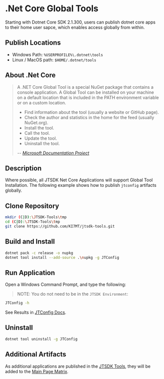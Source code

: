 # .Net Core Global Tools

Starting with Dotnet Core SDK 2.1.300, users can publish dotnet core apps to
their home user sapce, which enables access globally from within.

## Publish Locations

- Windows Path: `%USERPROFILE%\.dotnet\tools`
- Linux / MacOS path: `$HOME/.dotnet/tools`

## About .Net Core

> A .NET Core Global Tool is a special NuGet package that contains a console
> application. A Global Tool can be installed on your machine on a default
> location that is included in the PATH environment variable or on a custom
> location.
>
> - Find information about the tool (usually a website or GitHub page).
> - Check the author and statistics in the home for the feed (usually NuGet.org).
> - Install the tool.
> - Call the tool.
> - Update the tool.
> - Uninstall the tool.
>
> -- *[Microsoft Documentation Project][]*

## Description

Where possible, all JTSDK Net Core Applications will support Global Tool
Installation. The following example shows how to publish `jtconfig`
artifacts globally.

## Clone Repository

```bash
mkdir (C|D):\JTSDK-Tools\tmp
cd (C|D):\JTSDK-Tools\tmp
git clone https://github.com/KI7MT/jtsdk-tools.git
```

## Build and Install

```bash
dotnet pack -c release -o nupkg
dotnet tool install --add-source .\nupkg -g JTConfig
```

## Run Application

Open a Windows Command Prompt, and type the following:

>NOTE: You do not need to be in the `JTSDK Environment`:

```bash
JTConfig -h
```

See Results in [JTConfig Docs][].

## Uninstall

```bash
dotnet tool uninstall -g JTConfig
```

## Additional Artifacts

As additional applications are published in the [JTSDK Tools][], they will be
added to the [Main Page Matrix][].

<!-- Page Links --------------------------------------------------------------->
[Microsoft Documentation Project]: https://docs.microsoft.com/en-us/dotnet/core/tools/global-tools
[JTConfig Docs]: https://github.com/KI7MT/jtsdk-tools/blob/master/docs/tools/jtconfig.md#usage
[JTSDK Tools]: https://github.com/KI7MT/jtsdk-tools
[Main Page Matrix]: https://github.com/KI7MT/jtsdk-tools#global-tool-matrix
[JTConfig Docs]: https://github.com/KI7MT/jtsdk-tools/blob/master/docs/tools/jtconfig.md#usage